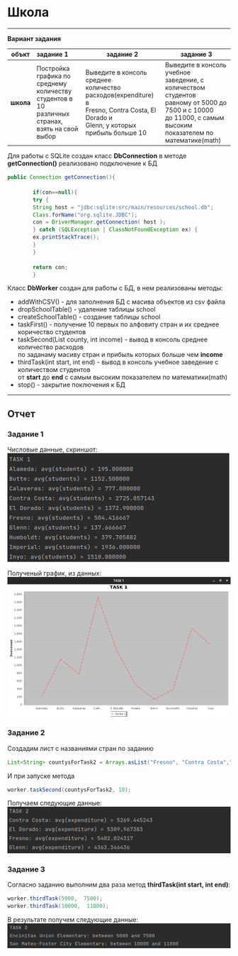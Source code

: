 # Школа
___
**Вариант задания**

| объкт     | задание 1                                                                                                     | задание 2                                                                                                                                       | задание 3                                                                                                                                                                 |
|-----------|:--------------------------------------------------------------------------------------------------------------|-------------------------------------------------------------------------------------------------------------------------------------------------|---------------------------------------------------------------------------------------------------------------------------------------------------------------------------|
| **школа** | Постройка графика по среднему</br>количеству студентов в 10<br/> различных странах, взять на свой<br/> выбор | Выведите в консоль среднее<br/>количество расходов(expenditure) в<br/>Fresno, Contra Costa, El Dorado и <br/>Glenn, у которых прибыль больше 10 | Выведите в консоль учебное<br/>заведение, с количеством студентов<br/>равному от 5000 до 7500 и с 10000<br/>до 11000, с самым высоким<br/>показателем по математике(math) |

Для работы с SQLite создан класс **DbConnection** в методе **getConnection()** реализовано подключение к БД

```java
public Connection getConnection(){

        if(con==null){
        try {
        String host = "jdbc:sqlite:src/main/resources/school.db";
        Class.forName("org.sqlite.JDBC");
        con = DriverManager.getConnection( host );
        } catch (SQLException | ClassNotFoundException ex) {
        ex.printStackTrace();
        }
        }

        return con;
        }
```

Класс **DbWorker** создан для работы с БД, в нем реализованы методы:
- addWithCSV() - для заполнения БД с масива объектов из csv файла
- dropSchoolTable() - удаление таблицы school
- createSchoolTable() - создание таблицы school
- taskFirst() - получение 10 первых по алфовиту стран и их среднее коричество студентов 
- taskSecond(List<String> county, int income) - вывод в консоль среднее количество расходов</br>
по заданаму масиву стран и прибыль которых больше чем **income**
- thirdTask(int start, int end) - вывод в консоль учебное заведение с количеством студентов</br>
от **start** до **end** с самым высоким показателем по математики(math)
- stop() - закрытие поключения к БД

___
## Отчет
### Задание 1
Числовые данные, скриншот:</br>
![Данные, задание 1](src/main/resources/images/task1text.png)

Полученый график, из данных:</br>
![График, задание 1](src/main/resources/images/task1graphik.png)

### Задание 2
Создадим лист с названиями стран по заданию
```java
List<String> countysForTask2 = Arrays.asList("Fresno", "Contra Costa","El Dorado","Glenn");
```
И при запуске метода
```java
worker.taskSecond(countysForTask2, 10);
```
Получаем следующие данные:</br>
![Данные, задание 2](src/main/resources/images/task2text.png)

### Задание 3
Согласно заданию выполним два раза метод **thirdTask(int start, int end)**:
```java
worker.thirdTask(5000,  7500);
worker.thirdTask(10000,  11000);
```
В результате получем следующие данные:</br>
![Данные, задание 3](src/main/resources/images/task3text.png)